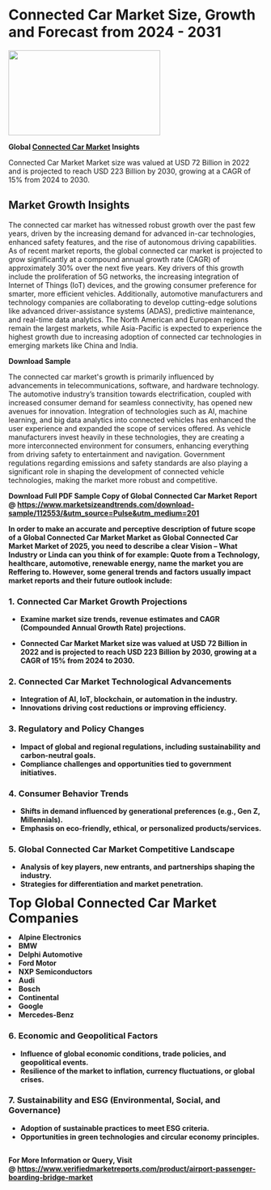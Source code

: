 <H1>Connected Car Market Size, Growth and Forecast from 2024 - 2031</H1><img class="aligncenter size-medium wp-image-584254" src="https://thirdeyenews.in/wp-content/uploads/2024/09/Global-Market-Research-300x168.jpeg" alt="" width="300" height="168" /><p><strong>Global&nbsp;<a href="https://www.marketsizeandtrends.com/download-sample/112553/&amp;utm_source=Pulse&amp;utm_medium=201">Connected Car Market</a> Insights</strong></p><p>Connected Car Market Market size was valued at USD 72 Billion in 2022 and is projected to reach USD 223 Billion by 2030, growing at a CAGR of 15% from 2024 to 2030.</p><p><h2>Market Growth Insights</h2> <p>The connected car market has witnessed robust growth over the past few years, driven by the increasing demand for advanced in-car technologies, enhanced safety features, and the rise of autonomous driving capabilities. As of recent market reports, the global connected car market is projected to grow significantly at a compound annual growth rate (CAGR) of approximately 30% over the next five years. Key drivers of this growth include the proliferation of 5G networks, the increasing integration of Internet of Things (IoT) devices, and the growing consumer preference for smarter, more efficient vehicles. Additionally, automotive manufacturers and technology companies are collaborating to develop cutting-edge solutions like advanced driver-assistance systems (ADAS), predictive maintenance, and real-time data analytics. The North American and European regions remain the largest markets, while Asia-Pacific is expected to experience the highest growth due to increasing adoption of connected car technologies in emerging markets like China and India.</p> <p><strong>Download Sample</strong></p> <p>The connected car market's growth is primarily influenced by advancements in telecommunications, software, and hardware technology. The automotive industry’s transition towards electrification, coupled with increased consumer demand for seamless connectivity, has opened new avenues for innovation. Integration of technologies such as AI, machine learning, and big data analytics into connected vehicles has enhanced the user experience and expanded the scope of services offered. As vehicle manufacturers invest heavily in these technologies, they are creating a more interconnected environment for consumers, enhancing everything from driving safety to entertainment and navigation. Government regulations regarding emissions and safety standards are also playing a significant role in shaping the development of connected vehicle technologies, making the market more robust and competitive. <p><strong></p><p><span class=""><strong>Download Full PDF Sample Copy of Global Connected Car Market Report</strong> @ <a href="https://www.marketsizeandtrends.com/download-sample/112553/&amp;utm_source=Pulse&amp;utm_medium=201" target="_blank">https://www.marketsizeandtrends.com/download-sample/112553/&amp;utm_source=Pulse&amp;utm_medium=201</a></span></p><p>In order to make an accurate and perceptive description of future scope of a Global&nbsp;Connected Car Market Market as Global&nbsp;Connected Car Market Market of 2025, you need to describe a clear Vision &ndash; What Industry or Linda can you think of for example: Quote from a Technology, healthcare, automotive, renewable energy, name the market you are Reffering to. However, some general trends and factors usually impact market reports and their future outlook include:</p><h3>1.&nbsp;<strong>Connected Car Market Growth Projections</strong></h3><ul><li>Examine market size trends, revenue estimates and CAGR (Compounded Annual Growth Rate) projections.</li><li><p>Connected Car Market Market size was valued at USD 72 Billion in 2022 and is projected to reach USD 223 Billion by 2030, growing at a CAGR of 15% from 2024 to 2030.</p></li></ul><h3>2.&nbsp;<strong>Connected Car Market Technological Advancements</strong></h3><ul><li>Integration of AI, IoT, blockchain, or automation in the industry.</li><li>Innovations driving cost reductions or improving efficiency.</li></ul><h3>3.&nbsp;<strong>Regulatory and Policy Changes</strong></h3><ul><li>Impact of global and regional regulations, including sustainability and carbon-neutral goals.</li><li>Compliance challenges and opportunities tied to government initiatives.</li></ul><h3>4.&nbsp;<strong>Consumer Behavior Trends</strong></h3><ul><li>Shifts in demand influenced by generational preferences (e.g., Gen Z, Millennials).</li><li>Emphasis on eco-friendly, ethical, or personalized products/services.</li></ul><h3>5.&nbsp;<strong>Global Connected Car Market Competitive Landscape</strong></h3><ul><li>Analysis of key players, new entrants, and partnerships shaping the industry.</li><li>Strategies for differentiation and market penetration.</li></ul><p data-pm-slice="1 1 []"><span style="color: inherit; font-family: inherit; font-size: 25px;">Top Global Connected Car Market Companies</span></p><div class="" data-test-id=""><p><li>Alpine Electronics</li><li> BMW</li><li> Delphi Automotive</li><li> Ford Motor</li><li> NXP Semiconductors</li><li> Audi</li><li> Bosch</li><li> Continental</li><li> Google</li><li> Mercedes-Benz</li></p></div><h3>6.&nbsp;<strong>Economic and Geopolitical Factors</strong></h3><ul><li>Influence of global economic conditions, trade policies, and geopolitical events.</li><li>Resilience of the market to inflation, currency fluctuations, or global crises.</li></ul><h3>7.&nbsp;<strong>Sustainability and ESG (Environmental, Social, and Governance)</strong></h3><ul><li>Adoption of sustainable practices to meet ESG criteria.</li><li>Opportunities in green technologies and circular economy principles.</li></ul><h2><strong style="font-size: 14px;">For More Information or Query, Visit @&nbsp;</strong><a style="background-color: #ffffff; font-size: 14px;" href="https://www.marketsizeandtrends.com/report/connected-car-market/" target="_blank">https://www.verifiedmarketreports.com/product/airport-passenger-boarding-bridge-market</a></h2>
